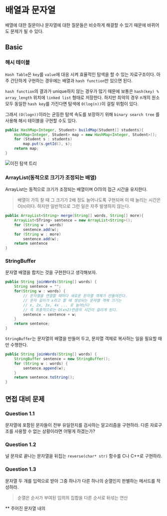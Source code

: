 # 배열과 문자열

배열에 대한 질문이나 문자열에 대한 질문들은 비슷하게 해결할 수 있기 때문에 바뀌어도 문제가 될 수 있다.

## Basic


### 해시 테이블

`Hash Table`은 `key`를 `value`에 대응 시켜 효율적인 탐색을 할 수 있는 자료구조이다. 아주 간단하게 구현하는 경우에는 배열과 `hash function`만 있으면 된다.

`hash function`의 결과가 unique하지 않는 경우가 많기 때문에 보통은 `hash(key) % array_length` 위치에 `linked list` 형태로 저장한다. 하지만 최악의 경우 n개의 원소 모두 동일한 `hash key`를 가진다면 탐색에 `O(log(n))`이 걸릴 위험이 있다.

그래서 `(O(logn))`이라는 균등한 탐색 속도를 보장하기 위해 `binary search tree` 를 사용해 해시 테이블을 구현할 수도 있다.

```java
public HashMap<Integer, Student> buildMap(Student[] students){
	HashMap<Integer, Student> map = new HashMap<Integer, Student>();
	for (Student s : students) 
		map.put(s.getId(), s);
	return map;
}
```

![이진 탐색 트리](https://upload.wikimedia.org/wikipedia/commons/thumb/d/da/Binary_search_tree.svg/1200px-Binary_search_tree.svg.png)


### ArrayList(동적으로 크기가 조정되는 배열)

ArrayList는 동적으로 크기가 조정되는 배열이며 O(1)의 접근 시간을 유지한다.

> 배열이 가득 찰 때 그 크기가 2배 정도 늘어나도록 구현되며 이 때 늘리는 시간은 O(n)이다. 하지만 일반적으로 그런 일은 자주 발생하지 않는다.

```java
public ArrayList<String> merge(String[] words, String[] more){
	ArrayList<STring> sentence = new ArrayList<String>();
	for (String w : words) 
		sentence.add(w);
	for (String w : more) 
		sentence.add(w);
	return sentence
}
```

### StringBuffer

문자열 배열을 합치는 것을 구현한다고 생각해보자.

```java
public String joinWords(String[] words) {
	String sentence = "";
	for(String w : words) {
		// 문자열을 연결할 때마다 새로운 문자열 객체가 만들어진다.
		// 문자 길이가 x라고 할 때 생성되는 문자열 객체 크기는
		// x, 2x, 3x, 4x ... 로 늘어난다
		// 즉 최종적으로는 O(xn2)만큼의 시간이 걸리게 된다. 
		sentence = sentence + w;
	}
	return sentence;
}
```

`StringBuffer`는 문자열의 배열을 만들어 두고, 문자열 객체로 복사하는 일을 필요할 때만 수행한다.

```java
public String joinWords(String[] words) {
	StringBuffer sentence = new StringBuffer();
	for (String w : words) {
		sentence.append(w);
	}
	return sentence.toString();
}
```

## 면접 대비 문제

### Question 1.1

문자열에 포함된 문자들이 전부 유일한지를 검사하는 알고리즘을 구현하라. 다른 자료구조를 사용할 
수 없는 상황이라면 어떻게 하겠는가?

### Question 1.2

널 문자로 끝나는 문자열을 뒤집는 `reverse(char* str)` 함수를 C나 C++로 구현하라.

### Question 1.3

문자열 두 개를 입력으로 받아 그중 하나가 다른 하나의 순열인지 판별하는 메서드를 작성하라.

> 순열은 순서가 부여된 임의의 집합을 다른 순서로 뒤섞는 연산

** 주어진 문자열 내의 



